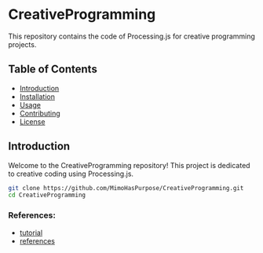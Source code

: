 # CreativeProgramming

This repository contains the code of Processing.js for creative programming projects.

## Table of Contents
- [Introduction](#introduction)
- [Installation](#installation)
- [Usage](#usage)
- [Contributing](#contributing)
- [License](#license)

## Introduction
Welcome to the CreativeProgramming repository! This project is dedicated to creative coding using Processing.js.




```bash
git clone https://github.com/MimoHasPurpose/CreativeProgramming.git
cd CreativeProgramming
```


### References:
- [tutorial](https://processing.org/tutorials)
- [references](https://processing.org/reference)